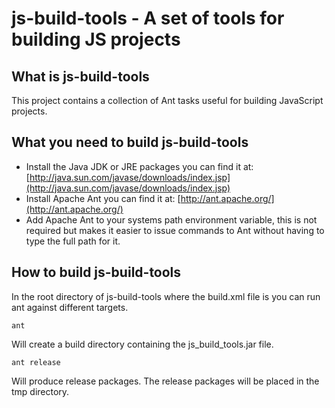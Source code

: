 js-build-tools - A set of tools for building JS projects
==========================================================

What is js-build-tools
-----------------
This project contains a collection of Ant tasks useful for building JavaScript projects. 

What you need to build js-build-tools
--------------------------------------
* Install the Java JDK or JRE packages you can find it at: [http://java.sun.com/javase/downloads/index.jsp](http://java.sun.com/javase/downloads/index.jsp)
* Install Apache Ant you can find it at: [http://ant.apache.org/](http://ant.apache.org/)
* Add Apache Ant to your systems path environment variable, this is not required but makes it easier to issue commands to Ant without having to type the full path for it.

How to build js-build-tools
----------------------------

In the root directory of js-build-tools where the build.xml file is you can run ant against different targets.

`ant`

Will create a build directory containing the js_build_tools.jar file.

`ant release`

Will produce release packages. The release packages will be placed in the tmp directory.
